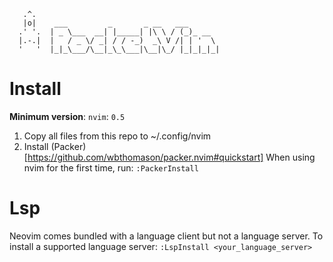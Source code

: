 ```
   .^.  
   |o|    ___         _       _ __   ___       
  .' '.  | _ \___  __| |_____| |\ \ / (_)_ __  
  |.-.|  |   / _ \/ _| / / -_)  _\ V /| | '  \ 
  '   '  |_|_\___/\__|_\_\___|\__|\_/ |_|_|_|_|
```

# Install
**Minimum version**: `nvim`: `0.5`
1. Copy all files from this repo to ~/.config/nvim
2. Install (Packer)[https://github.com/wbthomason/packer.nvim#quickstart]
When using nvim for the first time, run: `:PackerInstall`

# Lsp
Neovim comes bundled with a language client but not a language server. To install a supported language server:
``` :LspInstall <your_language_server> ```
